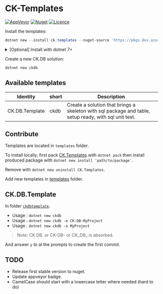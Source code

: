 ﻿# CK-Templates

[![AppVeyor](https://ci.appveyor.com/api/projects/status/todo?svg=true)](https://ci.appveyor.com/project/Signature-OpenSource/ck-templates)
[![Nuget](https://img.shields.io/nuget/vpre/CK.Templates.svg)](https://www.nuget.org/packages/CK.Templates/)
[![Licence](https://img.shields.io/github/license/signature-opensource/CK-Templates.svg)](https://img.shields.io/github/license/signature-opensource/CK-Templates/blob/master/LICENSE)

Install the templates:

```powershell
dotnet new --install ck.templates --nuget-source 'https://pkgs.dev.azure.com/Signature-OpenSource/Feeds/_packaging/NetCore4/nuget/v4/index.json'
```

<details>
<summary>[Optional] Install with dotnet 7+</summary>

Check your dotnet version first `dotnet --version`
> If version is 7+ you can use the new cli arguments without dashes

```powershell
 dotnet new install ck.templates --nuget-source 'https://pkgs.dev.azure.com/Signature-OpenSource/Feeds/_packaging/NetCore3/nuget/v3/index.json'
```

> Under version 7 keep using the previous command.
</details>

Create a new CK.DB solution:

```powershell
dotnet new ckdb
```

## Available templates

| Identity       | short | Description                                                                                           |
|----------------|-------|-------------------------------------------------------------------------------------------------------|
| CK.DB.Template | ckdb  | Create a solution that brings a skeleton with sql package and table, setup ready, with sql unit test. |

## Contribute

Templates are located in `templates` folder.

To install locally, first pack [CK.Templates](./CK.Templates/CK.Templates.csproj) with `dotnet pack` then install produced package with `dotnet new install 'path/to/package'`.

Remove with `dotnet new uninstall CK.Templates`.

Add new templates in [templates](./templates) folder.

## CK.DB.Template

In folder [`ckdbtemplate`](./templates/ckdbtemplate).

- Usage : `dotnet new ckdb`
- Usage : `dotnet new ckdb -o CK-DB-MyProject`
- Usage : `dotnet new ckdb -o MyProject`

> Note: CK.DB. or CK-DB- or CK_DB_ is absorbed.

And answer `y` to al the prompts to create the first commit.

## TODO

- Release first stable version to nuget.
- Update appveyor badge.
- CamelCase should start with a lowercase letter where needed (hard to do)
